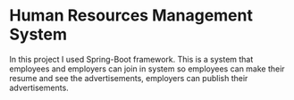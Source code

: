 # Human Resources Management System
In this project I used Spring-Boot framework. This is a system that employees and employers can join in system so employees can make their resume and see the advertisements, employers can publish their advertisements.
